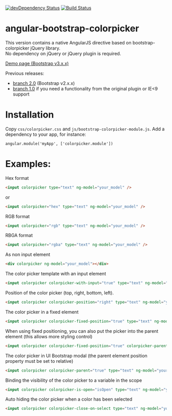 [![devDependency Status](https://david-dm.org/buberdds/angular-bootstrap-colorpicker/dev-status.svg?branch=master)](https://david-dm.org/buberdds/angular-bootstrap-colorpicker#info=devDependencies)
[![Build Status](https://travis-ci.org/buberdds/angular-bootstrap-colorpicker.svg?branch=master)](https://travis-ci.org/buberdds/angular-bootstrap-colorpicker)

angular-bootstrap-colorpicker
=============================

This version contains a native AngularJS directive based on bootstrap-colorpicker jQuery library.<br />
No dependency on jQuery or jQuery plugin is required.<br />

<a href="http://codepen.io/buberdds/full/fBAsr/" target="_blank">Demo page (Bootstrap v3.x.x)</a>

Previous releases:
  - <a href="https://github.com/buberdds/angular-bootstrap-colorpicker/tree/2.0">branch 2.0</a> (Bootstrap v2.x.x)
  - <a href="https://github.com/buberdds/angular-bootstrap-colorpicker/tree/1.0.0">branch 1.0</a> if you need a functionality from the original plugin or IE&lt;9 support

Installation
===============================
Copy `css/colorpicker.css` and `js/bootstrap-colorpicker-module.js`.
Add a dependency to your app, for instance:

    angular.module('myApp', ['colorpicker.module'])

Examples:
===============================

Hex format
```html
<input colorpicker type="text" ng-model="your_model" />
```
or
```html
<input colorpicker="hex" type="text" ng-model="your_model" />
```

RGB format
```html
<input colorpicker="rgb" type="text" ng-model="your_model" />
```

RBGA format
```html
<input colorpicker="rgba" type="text" ng-model="your_model" />
```

As non input element
```html
<div colorpicker ng-model="your_model"></div>
```

The color picker template with an input element
```html
<input colorpicker colorpicker-with-input="true" type="text" ng-model="your_model" />
```

Position of the color picker (top, right, bottom, left).
```html
<input colorpicker colorpicker-position="right" type="text" ng-model="your_model" />
```

The color picker in a fixed element
```html
<input colorpicker colorpicker-fixed-position="true" type="text" ng-model="your_model" />
```

When using fixed positioning, you can also put the picker into the parent element (this allows more styling control)
```html
<input colorpicker colorpicker-fixed-position="true" colorpicker-parent="true" type="text" ng-model="your_model" />
```

The color picker in UI Bootstrap modal (the parent element position property must be set to relative)
```html
<input colorpicker colorpicker-parent="true" type="text" ng-model="your_model" />
```

Binding the visibility of the color picker to a variable in the scope
```html
<input colorpicker colorpicker-is-open="isOpen" type="text" ng-model="your_model" />
```

Auto hiding the color picker when a color has been selected
```html
<input colorpicker colorpicker-close-on-select type="text" ng-model="your_model" />
```
